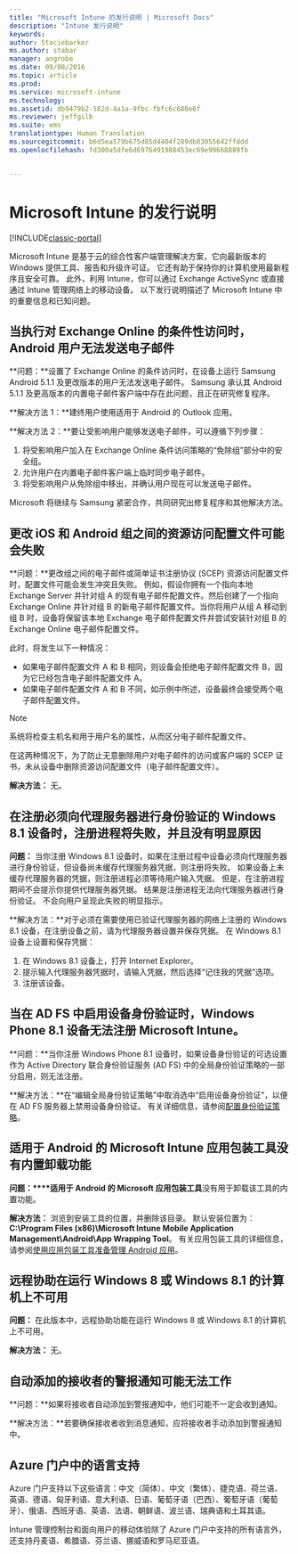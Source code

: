```yaml
---
title: "Microsoft Intune 的发行说明 | Microsoft Docs"
description: "Intune 发行说明"
keywords: 
author: Staciebarker
ms.author: stabar
manager: angrobe
ms.date: 09/08/2016
ms.topic: article
ms.prod: 
ms.service: microsoft-intune
ms.technology: 
ms.assetid: db9479b2-582d-4a1a-9fbc-fbfc6c680e6f
ms.reviewer: jeffgilb
ms.suite: ems
translationtype: Human Translation
ms.sourcegitcommit: b6d5ea579b675d85d4404f289db83055642ffddd
ms.openlocfilehash: fd300a5dfe6d6976491988453ec69e99668889fb


---
```


# <a name="release-notes-for-microsoft-intune"></a>Microsoft Intune 的发行说明

[!INCLUDE[classic-portal](../includes/classic-portal.md)]

Microsoft Intune 是基于云的综合性客户端管理解决方案，它向最新版本的 Windows 提供工具、报告和升级许可证。 它还有助于保持你的计算机使用最新程序且安全可靠。 此外，利用 Intune，你可以通过 Exchange ActiveSync 或直接通过 Intune 管理网络上的移动设备。 以下发行说明描述了 Microsoft Intune 中的重要信息和已知问题。


## <a name="android-users-cant-send-email-when-conditional-access-for-exchange-online-is-implemented"></a>当执行对 Exchange Online 的条件性访问时，Android 用户无法发送电子邮件

**问题：**设置了 Exchange Online 的条件访问时，在设备上运行 Samsung Android 5.1.1 及更改版本的用户无法发送电子邮件。 Samsung 承认其 Android 5.1.1 及更高版本的内置电子邮件客户端中存在此问题，且正在研究修复程序。

**解决方法 1：**建终用户使用适用于 Android 的 Outlook 应用。

**解决方法 2：**要让受影响用户能够发送电子邮件，可以遵循下列步骤：

1. 将受影响用户加入在 Exchange Online 条件访问策略的“免除组”部分中的安全组。
2. 允许用户在内置电子邮件客户端上临时同步电子邮件。
3. 将受影响用户从免除组中移出，并确认用户现在可以发送电子邮件。

Microsoft 将继续与 Samsung 紧密合作，共同研究出修复程序和其他解决方法。



## <a name="changing-resource-access-profiles-between-groups-for-ios-and-android-might-fail"></a>更改 iOS 和 Android 组之间的资源访问配置文件可能会失败
**问题：**更改组之间的电子邮件或简单证书注册协议 (SCEP) 资源访问配置文件时，配置文件可能会发生冲突且失败。 例如，假设你拥有一个指向本地 Exchange Server 并针对组 A 的现有电子邮件配置文件。然后创建了一个指向 Exchange Online 并针对组 B 的新电子邮件配置文件。当你将用户从组 A 移动到组 B 时，设备将保留该本地 Exchange 电子邮件配置文件并尝试安装针对组 B 的 Exchange Online 电子邮件配置文件。

此时，将发生以下一种情况： 
* 如果电子邮件配置文件 A 和 B 相同，则设备会拒绝电子邮件配置文件 B，因为它已经包含电子邮件配置文件 A。
* 如果电子邮件配置文件 A 和 B 不同，如示例中所述，设备最终会接受两个电子邮件配置文件。

> [!NOTE]
> 系统将检查主机名和用于用户名的属性，从而区分电子邮件配置文件。

在这两种情况下，为了防止无意删除用户对电子邮件的访问或客户端的 SCEP 证书，未从设备中删除资源访问配置文件（电子邮件配置文件）。

**解决方法：** 无。

## <a name="when-you-enroll-a-windows-81-device-that-must-authenticate-to-a-proxy-server-the-enrollment-process-fails-with-no-visible-cause"></a>在注册必须向代理服务器进行身份验证的 Windows 8.1 设备时，注册进程将失败，并且没有明显原因
**问题：** 当你注册 Windows 8.1 设备时，如果在注册过程中设备必须向代理服务器进行身份验证，但设备尚未缓存代理服务器凭据，则注册将失败。 如果设备上未缓存代理服务器的凭据，则注册进程必须等待用户输入凭据。 但是，在注册进程期间不会提示你提供代理服务器凭据。 结果是注册进程无法向代理服务器进行身份验证。 不会向用户呈现此失败的明显指示。

**解决方法：**对于必须在需要使用已验证代理服务器的网络上注册的 Windows 8.1 设备，在注册设备之前，请为代理服务器设置并保存凭据。 在 Windows 8.1 设备上设置和保存凭据：

1.  在 Windows 8.1 设备上，打开 Internet Explorer。
2.  提示输入代理服务器凭据时，请输入凭据，然后选择“记住我的凭据”选项。
3.  注册该设备。

## <a name="windows-phone-81-devices-fail-to-enroll-with-microsoft-intune-when-device-authentication-is-enabled-in-ad-fs"></a>当在 AD FS 中启用设备身份验证时，Windows Phone 8.1 设备无法注册 Microsoft Intune。
**问题：**当你注册 Windows Phone 8.1 设备时，如果设备身份验证的可选设置作为 Active Directory 联合身份验证服务 (AD FS) 中的全局身份验证策略的一部分启用，则无法注册。

**解决方法：**在“编辑全局身份验证策略”中取消选中“启用设备身份验证”，以便在 AD FS 服务器上禁用设备身份验证。 有关详细信息，请参阅[配置身份验证策略](http://technet.microsoft.com/library/dn486781.aspx)。


## <a name="microsoft-intune-app-wrapping-tool-for-android-has-no-built-in-uninstall-capability"></a>适用于 Android 的 Microsoft Intune 应用包装工具没有内置卸载功能
**问题：****适用于 Android 的 Microsoft 应用包装工具**没有用于卸载该工具的内置功能。

**解决方法：** 浏览到安装工具的位置，并删除该目录。 默认安装位置为：**C:\Program Files (x86)\Microsoft Intune Mobile Application Management\Android\App Wrapping Tool**。 有关应用包装工具的详细信息，请参阅[使用应用包装工具准备管理 Android 应用](/intune/deploy-use/prepare-android-apps-for-mobile-application-management-with-the-microsoft-intune-app-wrapping-tool)。

## <a name="remote-assistance-is-not-available-on-computers-that-run-windows-8-or-windows-81"></a>远程协助在运行 Windows 8 或 Windows 8.1 的计算机上不可用
**问题：** 在此版本中，远程协助功能在运行 Windows 8 或 Windows 8.1 的计算机上不可用。

**解决方法：** 无。

## <a name="alert-notifications-for-recipients-that-are-automatically-added-might-not-work"></a>自动添加的接收者的警报通知可能无法工作
**问题：**如果将接收者自动添加到警报通知中，他们可能不一定会收到通知。

**解决方法：**若要确保接收者收到消息通知，应将接收者手动添加到警报通知中。

## <a name="language-support-in-the-azure-portal"></a>Azure 门户中的语言支持
Azure 门户支持以下这些语言：中文（简体）、中文（繁体）、捷克语、荷兰语、英语、德语、匈牙利语、意大利语、日语、葡萄牙语（巴西）、葡萄牙语（葡萄牙）、俄语、西班牙语、英语、法语、朝鲜语、波兰语、瑞典语和土耳其语。

Intune 管理控制台和面向用户的移动体验除了 Azure 门户中支持的所有语言外，还支持丹麦语、希腊语、芬兰语、挪威语和罗马尼亚语。



<!--HONumber=Dec16_HO2-->


